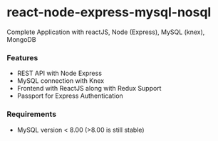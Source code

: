# react-node-express-mysql-nosql
Complete Application with reactJS, Node (Express), MySQL (knex), MongoDB

### Features
- REST API with Node Express
- MySQL connection with Knex
- Frontend with ReactJS along with Redux Support
- Passport for Express Authentication

### Requirements
- MySQL version < 8.00 (>8.00 is still stable)
